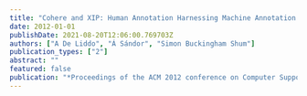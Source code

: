 ```yaml
---
title: "Cohere and XIP: Human Annotation Harnessing Machine Annotation Power"
date: 2012-01-01
publishDate: 2021-08-20T12:06:00.769703Z
authors: ["A De Liddo", "Á Sándor", "Simon Buckingham Shum"]
publication_types: ["2"]
abstract: ""
featured: false
publication: "*Proceedings of the ACM 2012 conference on Computer Supported Cooperative łdots*"
---
```


